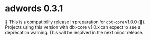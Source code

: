 # adwords 0.3.1
🚨 This is a compatibility release in preparation for `dbt-core` v1.0.0 (🎉). Projects using this version with dbt-core v1.0.x can expect to see a deprecation warning. This will be resolved in the next minor release.